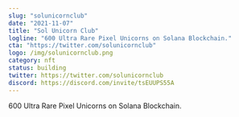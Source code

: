 ```yaml
---
slug: "solunicornclub"
date: "2021-11-07"
title: "Sol Unicorn Club"
logline: "600 Ultra Rare Pixel Unicorns on Solana Blockchain."
cta: "https://twitter.com/solunicornclub"
logo: /img/solunicornclub.png
category: nft
status: building
twitter: https://twitter.com/solunicornclub
discord: https://discord.com/invite/tsEUUPS55A
---
```


600 Ultra Rare Pixel Unicorns on Solana Blockchain.
